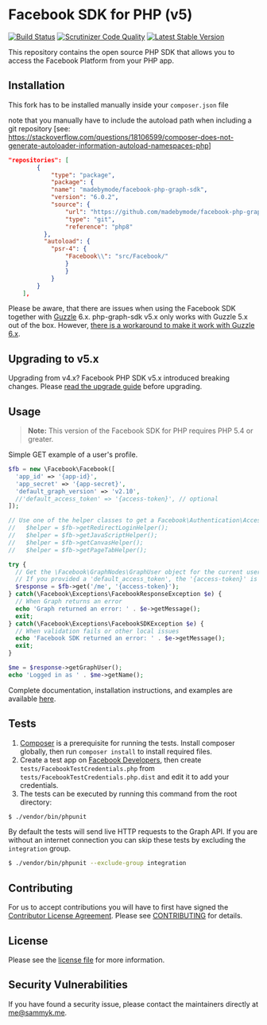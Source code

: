 # Facebook SDK for PHP (v5)

[![Build Status](https://img.shields.io/travis/facebook/php-graph-sdk/5.x.svg)](https://travis-ci.org/facebook/php-graph-sdk)
[![Scrutinizer Code Quality](https://scrutinizer-ci.com/g/facebook/php-graph-sdk/badges/quality-score.png?b=5.x)](https://scrutinizer-ci.com/g/facebook/php-graph-sdk/?branch=5.x)
[![Latest Stable Version](http://img.shields.io/badge/Latest%20Stable-5.7.0-blue.svg)](https://packagist.org/packages/facebook/graph-sdk)

This repository contains the open source PHP SDK that allows you to access the Facebook Platform from your PHP app.

## Installation

This fork has to be installed manually inside your `composer.json` file

note that you manually have to include the autoload path when including a git repository [see: https://stackoverflow.com/questions/18106599/composer-does-not-generate-autoloader-information-autoload-namespaces-php]

```json
"repositories": [
        {
            "type": "package",
            "package": {
            "name": "madebymode/facebook-php-graph-sdk",
            "version": "6.0.2",
            "source": {
                "url": "https://github.com/madebymode/facebook-php-graph-sdk.git",
                "type": "git",
                "reference": "php8"
          },
          "autoload": {
            "psr-4": {
                "Facebook\\": "src/Facebook/"
                }
                }
            }
        }
    ],
```

Please be aware, that there are issues when using the Facebook SDK together with [Guzzle](https://github.com/guzzle/guzzle) 6.x. php-graph-sdk v5.x only works with Guzzle 5.x out of the box. However, [there is a workaround to make it work with Guzzle 6.x](https://www.sammyk.me/how-to-inject-your-own-http-client-in-the-facebook-php-sdk-v5#writing-a-guzzle-6-http-client-implementation-from-scratch).

## Upgrading to v5.x

Upgrading from v4.x? Facebook PHP SDK v5.x introduced breaking changes. Please [read the upgrade guide](https://www.sammyk.me/upgrading-the-facebook-php-sdk-from-v4-to-v5) before upgrading.

## Usage

> **Note:** This version of the Facebook SDK for PHP requires PHP 5.4 or greater.

Simple GET example of a user's profile.

```php
$fb = new \Facebook\Facebook([
  'app_id' => '{app-id}',
  'app_secret' => '{app-secret}',
  'default_graph_version' => 'v2.10',
  //'default_access_token' => '{access-token}', // optional
]);

// Use one of the helper classes to get a Facebook\Authentication\AccessToken entity.
//   $helper = $fb->getRedirectLoginHelper();
//   $helper = $fb->getJavaScriptHelper();
//   $helper = $fb->getCanvasHelper();
//   $helper = $fb->getPageTabHelper();

try {
  // Get the \Facebook\GraphNodes\GraphUser object for the current user.
  // If you provided a 'default_access_token', the '{access-token}' is optional.
  $response = $fb->get('/me', '{access-token}');
} catch(\Facebook\Exceptions\FacebookResponseException $e) {
  // When Graph returns an error
  echo 'Graph returned an error: ' . $e->getMessage();
  exit;
} catch(\Facebook\Exceptions\FacebookSDKException $e) {
  // When validation fails or other local issues
  echo 'Facebook SDK returned an error: ' . $e->getMessage();
  exit;
}

$me = $response->getGraphUser();
echo 'Logged in as ' . $me->getName();
```

Complete documentation, installation instructions, and examples are available [here](docs/).

## Tests

1. [Composer](https://getcomposer.org/) is a prerequisite for running the tests. Install composer globally, then run `composer install` to install required files.
2. Create a test app on [Facebook Developers](https://developers.facebook.com), then create `tests/FacebookTestCredentials.php` from `tests/FacebookTestCredentials.php.dist` and edit it to add your credentials.
3. The tests can be executed by running this command from the root directory:

```bash
$ ./vendor/bin/phpunit
```

By default the tests will send live HTTP requests to the Graph API. If you are without an internet connection you can skip these tests by excluding the `integration` group.

```bash
$ ./vendor/bin/phpunit --exclude-group integration
```

## Contributing

For us to accept contributions you will have to first have signed the [Contributor License Agreement](https://developers.facebook.com/opensource/cla). Please see [CONTRIBUTING](https://github.com/facebook/php-graph-sdk/blob/master/CONTRIBUTING.md) for details.

## License

Please see the [license file](https://github.com/facebook/php-graph-sdk/blob/master/LICENSE) for more information.

## Security Vulnerabilities

If you have found a security issue, please contact the maintainers directly at [me@sammyk.me](mailto:me@sammyk.me).
